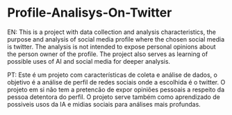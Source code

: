 # Profile-Analisys-On-Twitter
EN: This is a project with data collection and analysis characteristics, the purpose and analysis of social media profile where the chosen social media is twitter. The analysis is not intended to expose personal opinions about the person owner of the profile. The project also serves as learning of possible uses of AI and social media for deeper analysis.

PT: Este é um projeto com características de coleta e análise de dados, o objetivo é a análise de perfil de redes sociais onde a escolhida é o twitter. O projeto em  si não tem a pretencão de expor opiniões pessoais a respeito da pessoa detentora do perfil. O projeto serve também como aprendizado de possiveis usos da IA e midias sociais para análises mais profundas.
